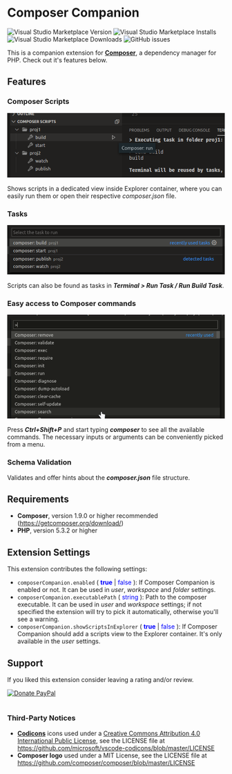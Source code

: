# Composer Companion

![Visual Studio Marketplace Version](https://img.shields.io/visual-studio-marketplace/v/faelv.composer-companion?style=flat-square)
![Visual Studio Marketplace Installs](https://img.shields.io/visual-studio-marketplace/i/faelv.composer-companion?style=flat-square)
![Visual Studio Marketplace Downloads](https://img.shields.io/visual-studio-marketplace/d/faelv.composer-companion?style=flat-square)
![GitHub issues](https://img.shields.io/github/issues/faelv/composer-companion?style=flat-square)

This is a companion extension for [**Composer**](https://getcomposer.org/), a dependency manager for PHP. Check out it's features below.

## Features

### Composer Scripts

![Composer Scripts](images/scripts.png)

Shows scripts in a dedicated view inside Explorer container, where you can easily run them or open their respective _composer.json_ file.

### Tasks

![Tasks](images/tasks.png)

Scripts can also be found as tasks in _**Terminal > Run Task / Run Build Task**_.

### Easy access to Composer commands

![Easy acces to Composer commands](images/commands.gif)

Press _**Ctrl+Shift+P**_ and start typing _**composer**_ to see all the available commands. The necessary inputs or arguments can be conveniently picked from a menu.

### Schema Validation

Validates and offer hints about the _**composer.json**_ file structure.

## Requirements

- **Composer**, version 1.9.0 or higher recommended (https://getcomposer.org/download/)
- **PHP**, version 5.3.2 or higher

## Extension Settings

This extension contributes the following settings:

* `composerCompanion.enabled` ( <span style="color: blue;">**true**</span> | <span style="color: blue;">false</span> ): If Composer Companion is enabled or not. It can be used in _user_, _workspace_ and _folder_ settings.
* `composerCompanion.executablePath` ( <span style="color: blue;">string </span>): Path to the composer executable. It can be used in _user_ and _workspace_ settings; if not specified the extension will try to pick it automatically, otherwise you'll see a warning.
* `composerCompanion.showScriptsInExplorer` ( <span style="color: blue;">**true**</span> | <span style="color: blue;">false</span> ): If Composer Companion should add a scripts view to the Explorer container. It's only available in the _user_ settings.

## Support

If you liked this extension consider leaving a rating and/or review.

[![Donate PayPal](https://img.shields.io/badge/Donate-PayPal-blue)](https://www.paypal.com/cgi-bin/webscr?cmd=_s-xclick&hosted_button_id=WRBW9WAGJ9QFL&source=url)

#

### Third-Party Notices
- [**Codicons**](https://github.com/microsoft/vscode-codicons) icons used under a [Creative Commons Attribution 4.0 International Public License](https://creativecommons.org/licenses/by/4.0/legalcode), see the LICENSE file at https://github.com/microsoft/vscode-codicons/blob/master/LICENSE
- **Composer logo** used under a MIT License, see the LICENSE file at https://github.com/composer/composer/blob/master/LICENSE
